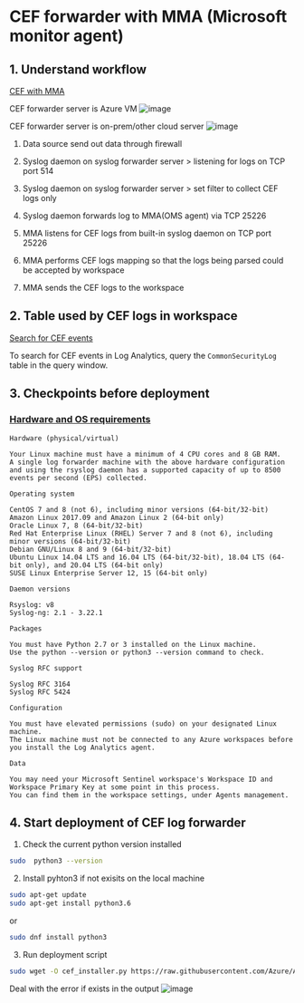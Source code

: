 # CEF forwarder with MMA (Microsoft monitor agent)
## 1. Understand workflow 
[CEF with MMA](https://learn.microsoft.com/en-us/azure/sentinel/connect-common-event-format)

CEF forwarder server is Azure VM 
![image](https://user-images.githubusercontent.com/96930989/211131290-975809f8-ddee-4d8e-ad71-a29740ccba16.png)

CEF forwarder server is on-prem/other cloud server
![image](https://user-images.githubusercontent.com/96930989/211131297-610608d1-038e-4f95-9b31-3c3621f2e2c2.png)

1. Data source send out data through firewall

2. Syslog daemon on syslog forwarder server > listening for logs on TCP port 514 

3. Syslog daemon on syslog forwarder server > set filter to collect CEF logs only

4. Syslog daemon forwards log to MMA(OMS agent) via TCP 25226

5. MMA listens for CEF logs from built-in syslog daemon on TCP port 25226 

6. MMA performs CEF logs mapping so that the logs being parsed could be accepted by workspace

7. MMA sends the CEF logs to the workspace

## 2. Table used by CEF logs in workspace
[Search for CEF events](https://learn.microsoft.com/en-us/azure/sentinel/connect-common-event-format#find-your-data)

To search for CEF events in Log Analytics, query the `CommonSecurityLog` table in the query window.

## 3. Checkpoints before deployment
### [Hardware and OS requirements](https://learn.microsoft.com/en-us/azure/sentinel/connect-log-forwarder?tabs=rsyslog#prerequisites)

`Hardware (physical/virtual)`
```
Your Linux machine must have a minimum of 4 CPU cores and 8 GB RAM.
A single log forwarder machine with the above hardware configuration and using the rsyslog daemon has a supported capacity of up to 8500 events per second (EPS) collected.
```

`Operating system`
```
CentOS 7 and 8 (not 6), including minor versions (64-bit/32-bit)
Amazon Linux 2017.09 and Amazon Linux 2 (64-bit only)
Oracle Linux 7, 8 (64-bit/32-bit)
Red Hat Enterprise Linux (RHEL) Server 7 and 8 (not 6), including minor versions (64-bit/32-bit)
Debian GNU/Linux 8 and 9 (64-bit/32-bit)
Ubuntu Linux 14.04 LTS and 16.04 LTS (64-bit/32-bit), 18.04 LTS (64-bit only), and 20.04 LTS (64-bit only)
SUSE Linux Enterprise Server 12, 15 (64-bit only)
```

`Daemon versions`
```
Rsyslog: v8
Syslog-ng: 2.1 - 3.22.1
```

`Packages`
```
You must have Python 2.7 or 3 installed on the Linux machine.
Use the python --version or python3 --version command to check.
```

`Syslog RFC support`
```
Syslog RFC 3164
Syslog RFC 5424
```

`Configuration`
```
You must have elevated permissions (sudo) on your designated Linux machine.
The Linux machine must not be connected to any Azure workspaces before you install the Log Analytics agent.
```

`Data`
```
You may need your Microsoft Sentinel workspace's Workspace ID and Workspace Primary Key at some point in this process. 
You can find them in the workspace settings, under Agents management.
```
## 4. Start deployment of CEF log forwarder

1. Check the current python version installed
```sh
sudo  python3 --version
```

2. Install pyhton3 if not exisits on the local machine
```sh
sudo apt-get update
sudo apt-get install python3.6
```
or

```sh
sudo dnf install python3
```

3. Run deployment script
```sh
sudo wget -O cef_installer.py https://raw.githubusercontent.com/Azure/Azure-Sentinel/master/DataConnectors/CEF/cef_installer.py&&sudo python3 cef_installer.py [WorkspaceID] [Workspace Primary Key]
```
Deal with the error if exists in the output
![image](https://user-images.githubusercontent.com/96930989/211133003-01c01f1c-cb55-4e62-b6b9-564589b3cdad.png)
